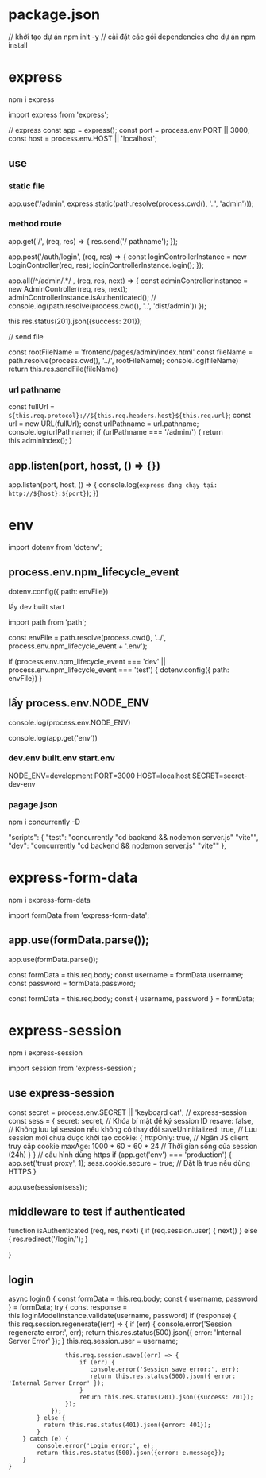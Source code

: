 # package.json
// khởi tạo dự án
npm init -y
// cài đặt các gói dependencies cho dự án
npm install
# express
npm i express

import express from 'express';

// express
const app = express();
const port = process.env.PORT || 3000;
const host = process.env.HOST || 'localhost';

## use

### static file

app.use('/admin', express.static(path.resolve(process.cwd(), '..', 'admin')));

### method route

app.get('/', (req, res) => {
    res.send('/ pathname');
});


app.post('/auth/login', (req, res) => {
    const loginControllerInstance = new LoginController(req, res);
    loginControllerInstance.login();
});

app.all(/^\/admin\/.*/ , (req, res, next) => {
    const adminControllerInstance = new AdminController(req, res, next);
    adminControllerInstance.isAuthenticated();
    // console.log(path.resolve(process.cwd(), '..', 'dist/admin'))
});

this.res.status(201).json({success: 201});

// send file

const rootFileName = 'frontend/pages/admin/index.html'
        const fileName = path.resolve(process.cwd(), '../', rootFileName);
        console.log(fileName)
        return this.res.sendFile(fileName)

### url pathname

const fullUrl = `${this.req.protocol}://${this.req.headers.host}${this.req.url}`;
        const url = new URL(fullUrl);
        const urlPathname = url.pathname;
        console.log(urlPathname);
        if (urlPathname === '/admin/') {
            return this.adminIndex();
        }
## app.listen(port, hosst, () => {})
app.listen(port, host, () => {
    console.log(`express đang chạy tại:  http://${host}:${port}`);
})

# env

import dotenv from 'dotenv';

## process.env.npm_lifecycle_event

dotenv.config({ path: envFile})

lấy dev built start

import path from 'path';

const envFile = path.resolve(process.cwd(), '../', process.env.npm_lifecycle_event + '.env');

if (process.env.npm_lifecycle_event === 'dev' || process.env.npm_lifecycle_event === 'test') {
    dotenv.config({ path: envFile})
}

## lấy process.env.NODE_ENV

console.log(process.env.NODE_ENV)

console.log(app.get('env'))

### dev.env built.env start.env
NODE_ENV=development
PORT=3000
HOST=localhost
SECRET=secret-dev-env

### pagage.json

npm i concurrently -D

  "scripts": {
    "test": "concurrently \"cd backend && nodemon server.js\" \"vite\"",
    "dev": "concurrently \"cd backend && nodemon server.js\" \"vite\""
  },

# express-form-data

npm i express-form-data

import formData from 'express-form-data';

## app.use(formData.parse());
app.use(formData.parse());

const formData = this.req.body;
        const username = formData.username;
        const password = formData.password;

const formData = this.req.body;
const { username, password } = formData;



# express-session

npm i express-session

import session from 'express-session';

## use express-session
const secret = process.env.SECRET || 'keyboard cat';
// express-session
const sess = {
    secret: secret, // Khóa bí mật để ký session ID
    resave: false, // Không lưu lại session nếu không có thay đổi
    saveUninitialized: true, // Lưu session mới chưa được khởi tạo
    cookie: {
        httpOnly: true, // Ngăn JS client truy cập cookie
        maxAge: 1000 * 60 * 60 * 24 // Thời gian sống của session (24h)
    }
}
// cấu hình dùng https
if (app.get('env') === 'production') {
    app.set('trust proxy', 1);
    sess.cookie.secure = true; // Đặt là true nếu dùng HTTPS
}

app.use(session(sess));

## middleware to test if authenticated

function isAuthenticated (req, res, next) {
  if (req.session.user) {
    next()
  } else {
    res.redirect('/login/');
  }
  
}

## login

async login() {
        const formData = this.req.body;
        const { username, password } = formData;
        try {
            const response = this.loginModelInstance.validate(username, password)
            if (response) {
                this.req.session.regenerate((err) => {
                    if (err) {
                      console.error('Session regenerate error:', err);
                      return this.res.status(500).json({ error: 'Internal Server Error' });
                    }
                    this.req.session.user = username;

                    this.req.session.save((err) => {
                        if (err) {
                           console.error('Session save error:', err);
                           return this.res.status(500).json({ error: 'Internal Server Error' });
                        }
                        return this.res.status(201).json({success: 201});
                    });
                });
            } else {
              return this.res.status(401).json({error: 401});
            }
        } catch (e) {
            console.error('Login error:', e);
            return this.res.status(500).json({error: e.message});
        }
    }





